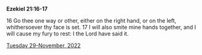 **Ezekiel 21:16-17**

16 Go thee one way or other, either on the right hand, or on the left, whithersoever thy face is set. 17 I will also smite mine hands together, and I will cause my fury to rest: I the Lord have said it.

[Tuesday 29-November, 2022](https://t.me/s/daily_scripture)
